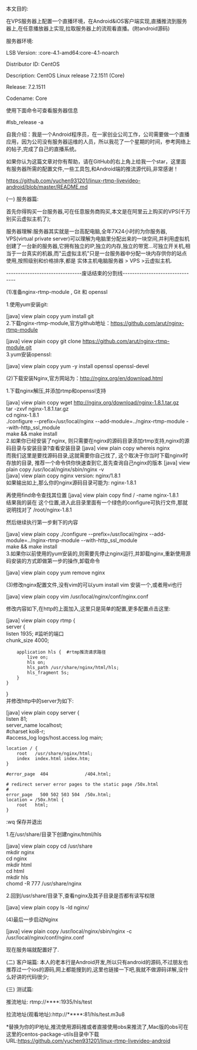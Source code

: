 本文目的:

在VPS服务器上配置一个直播环境，在Android&iOS客户端实现,直播推流到服务器上,在任意播放器上实现,拉取服务器上的流观看直播。(附android源码)

服务器环境:


LSB Version:    :core-4.1-amd64:core-4.1-noarch

Distributor ID: CentOS

Description:    CentOS Linux release 7.2.1511 (Core) 

Release:        7.2.1511

Codename:       Core

使用下面命令可查看服务器信息

#lsb_release -a


自我介绍：我是一个Android程序员，在一家创业公司工作，公司需要做一个直播应用，因为公司没有服务器运维的人员，所以我花了一个星期的时间，参考网络上的帖子,完成了自己的直播系统。

如果你认为这篇文章对你有帮助，请在GitHub的右上角上给我一个star，这里面有服务器所需的配置文件,一些工具包,和Android端的推流源代码,非常感谢！

https://github.com/yuchen931201/linux-rtmp-livevideo-android/blob/master/README.md



(一) 服务器篇:

首先你得购买一台服务器,可在任意服务商购买,本文是在阿里云上购买的VPS(千万别买云虚拟主机了);

服务器理解:服务器其实就是一台高配电脑,全年7X24小时的为你服务器, VPS(virtual private server)可以理解为电脑里分配出来的一块空间,并利用虚拟机创建了一台新的服务器,它拥有独立的IP,独立的内存,独立的带宽...可独立开关机,相当于一台真实的机器,而"云虚拟主机"只是一台服务器中分配一块内存供你的站点使用,按照级别和价格排序,都是 实体主机电脑服务器 > VPS >云虚拟主机.

--------------------------------废话结束的分割线--------------------------------

(1)准备nginx-rtmp-module , Git 和 openssl

1.使用yum安装git:


[java] view plain copy
yum install git  
2.下载nginx-rtmp-module,官方github地址：https://github.com/arut/nginx-rtmp-module


[java] view plain copy
git clone https://github.com/arut/nginx-rtmp-module.git  
3.yum安装openssl:

[java] view plain copy
yum -y install openssl openssl-devel   


(2)下载安装Nginx,官方网站为：http://nginx.org/en/download.html

1.下载nginx解压,并添加rtmp和openssl支持

[java] view plain copy
wget http://nginx.org/download/nginx-1.8.1.tar.gz    
tar -zxvf nginx-1.8.1.tar.gz    
cd nginx-1.8.1    
./configure --prefix=/usr/local/nginx  --add-module=../nginx-rtmp-module  --with-http_ssl_module      
make && make install   
2.如果你已经安装了nginx, 则只需要在nginx的源码目录添加rtmp支持,nginx的源码目录与安装目录?查看安装目录
[java] view plain copy
whereis nginx  
而我们这里是要找源码目录,这就需要你自己找了, 这个取决于你当时下载nginx时存放的目录, 推荐一个命令供你快速查到它,首先查询自己nginx的版本
[java] view plain copy
/usr/local/nginx/sbin/nginx -v  
[java] view plain copy
nginx version: nginx/1.8.1  
如果输出如上,那么你的nginx源码目录可能为:
nginx-1.8.1

再使用find命令查找其位置
[java] view plain copy
find / -name nginx-1.8.1  
结果我的装在 这个位置,进入此目录里面有一个绿色的configure可执行文件,那就说明找对了
/root/nginx-1.8.1

然后继续执行第一步剩下的内容

[java] view plain copy
./configure --prefix=/usr/local/nginx  --add-module=../nginx-rtmp-module  --with-http_ssl_module      
make && make install   
3.如果你以前使用的yum安装的,则需要先停止nginx运行,并卸载nginx,重新使用源码安装的方式即做第一步的操作,卸载命令

[java] view plain copy
yum remove nginx  


(3)修改nginx配置文件,没有vim的可以yum install vim 安装一个,或者用vi也行

[java] view plain copy
vim /usr/local/nginx/conf/nginx.conf   

修改内容如下,在http的上面加入,这里只是简单的配置,更多配置点击这里:

[java] view plain copy
rtmp {      
    server {      
        listen 1935;  #监听的端口    
        chunk_size 4000;      
             
        application hls {  #rtmp推流请求路径    
            live on;      
            hls on;      
            hls_path /usr/share/nginx/html/hls;      
            hls_fragment 5s;      
        }      
    }      
}  
并修改http中的server为如下:

[java] view plain copy
server {    
    listen       81;    
    server_name  localhost;    
    #charset koi8-r;    
    #access_log  logs/host.access.log  main;    
    
    location / {    
        root   /usr/share/nginx/html;    
        index  index.html index.htm;    
    }    
    
    #error_page  404              /404.html;    
    
    # redirect server error pages to the static page /50x.html    
    #    
    error_page   500 502 503 504  /50x.html;    
    location = /50x.html {    
        root   html;    
    }  

:wq 保存并退出

1.在/usr/share/目录下创建nginx/html/hls

[java] view plain copy
cd /usr/share  
mkdir nginx  
cd nginx  
mkdir html  
cd html  
mkdir hls  
chomd -R 777 /usr/share/nginx  

2.回到/usr/share/目录下,查看nginx及其子目录是否都有读写权限

[java] view plain copy
ls -ld nginx/   

(4)最后一步启动Nginx

[java] view plain copy
/usr/local/nginx/sbin/nginx -c /usr/local/nginx/conf/nginx.conf   

现在服务端就配置好了.


(二) 客户端篇:
本人的老本行是Android开发,所以只有android的源码,不过朋友也推荐过一个ios的源码,网上都能搜到的,这里也链接一下吧,我就不做源码详解,没什么好讲的代码很少;




(三) 测试篇:

推流地址:  rtmp://****:1935/hls/test

拉流地址(观看地址):http://*****:81/hls/test.m3u8

*替换为你的IP地址,推流使用源码推或者直接使用obs来推流了,Mac版的obs可在这里的centos-package-utils目录中下载URL:https://github.com/yuchen931201/linux-rtmp-livevideo-android
